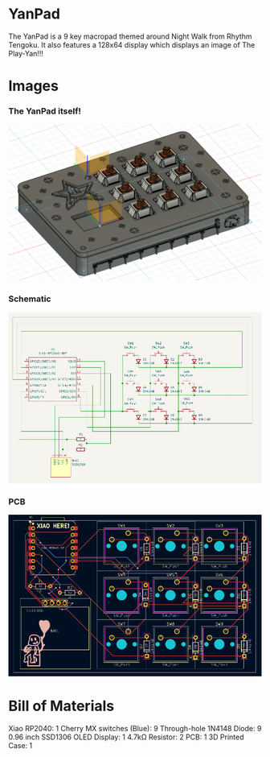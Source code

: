 # YanPad

The YanPad is a 9 key macropad themed around Night Walk from Rhythm Tengoku. It also features a 128x64 display which displays an image of The Play-Yan!!!

# Images

### The YanPad itself!
![alt text](assets/yanpad.png)

### Schematic

![alt text](assets/schematic.png)

### PCB

![alt text](assets/pcb.png)

# Bill of Materials

Xiao RP2040: 1
Cherry MX switches (Blue): 9
Through-hole 1N4148 Diode: 9
0.96 inch SSD1306 OLED Display: 1
4.7kΩ Resistor: 2
PCB: 1
3D Printed Case: 1
